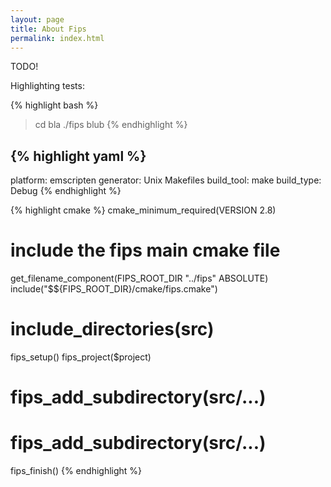 ```yaml
---
layout: page
title: About Fips
permalink: index.html
---
```


TODO!

Highlighting tests:

{% highlight bash %}
> cd bla
> ./fips blub
{% endhighlight %}

{% highlight yaml %}
---
platform: emscripten 
generator: Unix Makefiles
build_tool: make
build_type: Debug
{% endhighlight %}

{% highlight cmake %}
cmake_minimum_required(VERSION 2.8)

# include the fips main cmake file
get_filename_component(FIPS_ROOT_DIR "../fips" ABSOLUTE)
include("$${FIPS_ROOT_DIR}/cmake/fips.cmake")

# include_directories(src)

fips_setup()
fips_project($project)
# fips_add_subdirectory(src/...)
# fips_add_subdirectory(src/...)
fips_finish()
{% endhighlight %}


